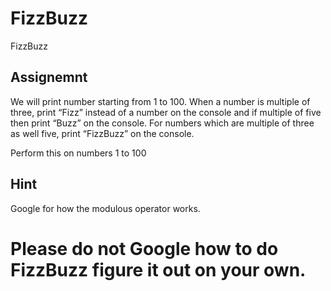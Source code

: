 # FizzBuzz
FizzBuzz 

## Assignemnt
We will print number starting from 1 to 100. When a number is multiple of three, print “Fizz” instead of a number on the console and if multiple of five then print “Buzz” on the console. For numbers which are multiple of three as well five, print “FizzBuzz” on the console.

Perform this on numbers 1 to 100

## Hint
Google for how the modulous operator works.

# Please do not Google how to do FizzBuzz figure it out on your own.
